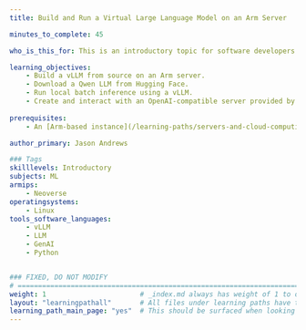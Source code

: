 ```yaml
---
title: Build and Run a Virtual Large Language Model on an Arm Server

minutes_to_complete: 45

who_is_this_for: This is an introductory topic for software developers and AI engineers interested in learning how to use a vLLM (Virtual Large Language Model) on Arm servers.

learning_objectives:
    - Build a vLLM from source on an Arm server.
    - Download a Qwen LLM from Hugging Face.
    - Run local batch inference using a vLLM.
    - Create and interact with an OpenAI-compatible server provided by a vLLM on your Arm server.
    
prerequisites:
    - An [Arm-based instance](/learning-paths/servers-and-cloud-computing/csp/) from a cloud service provider, or a local Arm Linux computer with at least 8 CPUs and 16 GB RAM.

author_primary: Jason Andrews

### Tags
skilllevels: Introductory
subjects: ML
armips:
    - Neoverse
operatingsystems:
    - Linux
tools_software_languages:
    - vLLM
    - LLM
    - GenAI
    - Python


### FIXED, DO NOT MODIFY
# ================================================================================
weight: 1                       # _index.md always has weight of 1 to order correctly
layout: "learningpathall"       # All files under learning paths have this same wrapper
learning_path_main_page: "yes"  # This should be surfaced when looking for related content. Only set for _index.md of learning path content.
---
```

